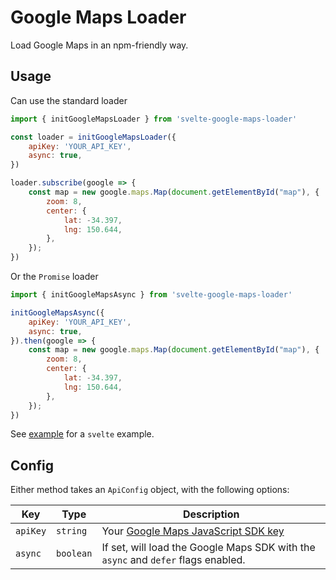 # Google Maps Loader

Load Google Maps in an npm-friendly way.


## Usage

Can use the standard loader

```js
import { initGoogleMapsLoader } from 'svelte-google-maps-loader'

const loader = initGoogleMapsLoader({
    apiKey: 'YOUR_API_KEY',
    async: true,
})

loader.subscribe(google => {
    const map = new google.maps.Map(document.getElementById("map"), {
        zoom: 8,
        center: {
            lat: -34.397, 
            lng: 150.644,
        },
    });
})
```

Or the `Promise` loader

```js
import { initGoogleMapsAsync } from 'svelte-google-maps-loader'

initGoogleMapsAsync({
    apiKey: 'YOUR_API_KEY',
    async: true,
}).then(google => {
    const map = new google.maps.Map(document.getElementById("map"), {
        zoom: 8,
        center: {
            lat: -34.397, 
            lng: 150.644,
        },
    });
})
```

See [example](./example) for a `svelte` example.

## Config

Either method takes an `ApiConfig` object, with the following options:

| Key | Type | Description |
| --- | ---- | ----------- |
| `apiKey` | `string` | Your [Google Maps JavaScript SDK key](https://developers.google.com/maps/documentation/android-sdk/get-api-key#get-the-api-key) |
| `async` | `boolean` | If set, will load the Google Maps SDK with the `async` and `defer` flags enabled.
